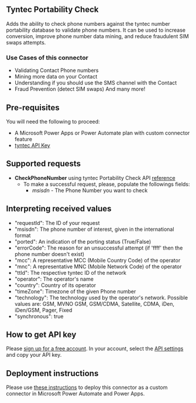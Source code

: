 ## Tyntec Portability Check

Adds the ability to check phone numbers against the tyntec number portability database to validate phone numbers. It can be used to increase conversion, improve phone number data mining, and reduce fraudulent SIM swaps attempts.


### Use Cases of this connector
- Validating Contact Phone numbers
- Mining more data on your Contact
- Understanding if you should use the SMS channel with the Contact
- Fraud Prevention (detect SIM swaps)
And many more!


## Pre-requisites
You will need the following to proceed:
- A Microsoft Power Apps or Power Automate plan with custom connector feature
- [tyntec API Key](http://my.tyntec.com/api-settings)

## Supported requests
- **CheckPhoneNumber** using tyntec Portability Check API [reference](https://api.tyntec.com/reference/#number-information-global-number-portability)
    - To make a successful request, please, populate the followings fields:
        - *msisdn* - The Phone Number you want to check

## Interpreting received values
- "requestId": The ID of your request
- "msisdn": The phone number of interest, given in the international format
- "ported": An indication of the porting status (True/False)
- "errorCode": The reason for an unsuccessful attempt (if 'ffff' then the phone number doesn't exist)
- "mcc": A representative MCC (Mobile Country Code) of the operator
- "mnc": A representative MNC (Mobile Network Code) of the operator
- "ttId": The respective tyntec ID of the network
- "operator": The operator's name
- "country": Country of its operator 
- "timeZone": Timezone of the given Phone number
- "technology": The technology used by the operator's network. Possible values are: GSM, MVNO GSM, GSM/CDMA, Satellite, CDMA, iDen, iDen/GSM, Pager, Fixed
- "synchronous": true

## How to get API key 
Please [sign up for a free account](https://www.tyntec.com/create-account). In your account, select the [API settings](http://my.tyntec.com/api-settings) and copy your API key.

## Deployment instructions
Please use [these instructions](https://docs.microsoft.com/en-us/connectors/custom-connectors/paconn-cli) to deploy this connector as a custom connector in Microsoft Power Automate and Power Apps.

